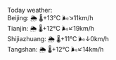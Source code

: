 Today weather:  
Beijing: 🌦 🌡️+13°C 🌬️↘11km/h  
Tianjin: 🌦 🌡️+12°C 🌬️↙19km/h  
Shijiazhuang: 🌦 🌡️+11°C 🌬️↓0km/h  
Tangshan: 🌦 🌡️+12°C 🌬️↙14km/h  

